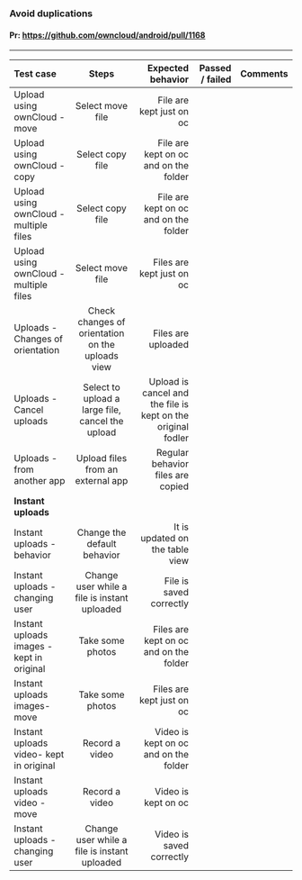 ### Avoid duplications 

#### Pr: https://github.com/owncloud/android/pull/1168 



---

 
| Test case     | Steps           | Expected behavior | Passed / failed | Comments
|:------------- |:---------------:| -------------:|-------------:|----------:
| Upload using ownCloud - move     | Select move file |   File are kept just on oc       | 
| Upload using ownCloud - copy      | Select copy file       |    File are kept on oc and on the folder        | 
| Upload using ownCloud - multiple files    | Select copy file |  File are kept on oc and on the folder     |
| Upload using ownCloud - multiple files    | Select move file |   Files are kept just on oc       |
| Uploads - Changes of orientation    | Check changes of orientation on the uploads view |  Files are uploaded       |
| Uploads - Cancel uploads    |Select to upload a large file, cancel the upload |  Upload is cancel and the file is kept on the original fodler      |
| Uploads - from another app  | Upload files from an external app |  Regular behavior  files are copied    |  |
| **Instant uploads** |         |            |
| Instant uploads - behavior | Change the default behavior |  It is updated on the table view |  |
| Instant uploads - changing user | Change user while a file is instant uploaded |  File is saved correctly| |
| Instant uploads images - kept in original | Take some photos |  Files are kept on oc and on the folder  |   |
| Instant uploads images- move | Take some photos |  Files are kept just on oc | |
| Instant uploads video- kept in original | Record a video |  Video is kept on oc and on the folder  | | 
| Instant uploads video - move | Record a video |  Video is kept on oc| |
| Instant uploads - changing user | Change user while a file is instant uploaded |  Video is saved correctly| |

